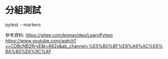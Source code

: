 # 分組測試
pytest --markers


參考資料:
https://gitee.com/komavideo/LearnPytest
https://www.youtube.com/watch?v=CDBcNB2RrvE&t=662s&ab_channel=%E5%B0%8F%E9%A9%AC%E6%8A%80%E6%9C%AF